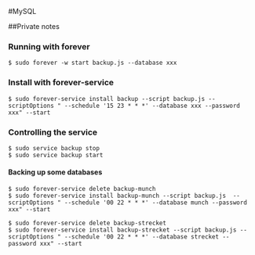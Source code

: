 #MySQL

##Private notes

### Running with **forever**

	$ sudo forever -w start backup.js --database xxx

### Install with **forever-service**

	$ sudo forever-service install backup --script backup.js --scriptOptions " --schedule '15 23 * * *' --database xxx --password xxx" --start

### Controlling the service

	$ sudo service backup stop
	$ sudo service backup start

#### Backing up some databases

	$ sudo forever-service delete backup-munch
	$ sudo forever-service install backup-munch --script backup.js  --scriptOptions " --schedule '00 22 * * *' --database munch --password xxx" --start

	$ sudo forever-service delete backup-strecket
	$ sudo forever-service install backup-strecket --script backup.js --scriptOptions " --schedule '00 22 * * *' --database strecket --password xxx" --start
